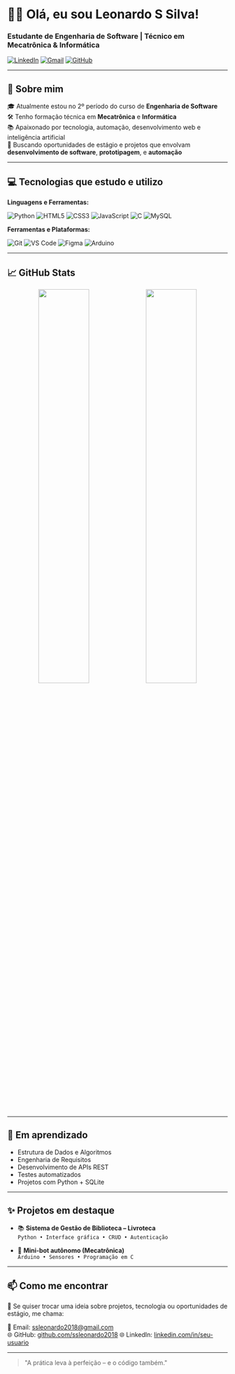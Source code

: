 # 👨‍💻 Olá, eu sou Leonardo S Silva!  
### Estudante de Engenharia de Software | Técnico em Mecatrônica & Informática

[![LinkedIn](https://img.shields.io/badge/LinkedIn-blue?style=for-the-badge&logo=linkedin&logoColor=white)](https://linkedin.com/in/seu-usuario)
[![Gmail](https://img.shields.io/badge/Gmail-D14836?style=for-the-badge&logo=gmail&logoColor=white)](mailto:seu.email@gmail.com)
[![GitHub](https://img.shields.io/badge/GitHub-000000?style=for-the-badge&logo=github&logoColor=white)](https://github.com/seu-usuario)

---

## 🚀 Sobre mim

🎓 Atualmente estou no 2º período do curso de **Engenharia de Software**  
🛠️ Tenho formação técnica em **Mecatrônica** e **Informática**  
📚 Apaixonado por tecnologia, automação, desenvolvimento web e inteligência artificial  
💼 Buscando oportunidades de estágio e projetos que envolvam **desenvolvimento de software**, **prototipagem**, e **automação**

---

## 💻 Tecnologias que estudo e utilizo

**Linguagens e Ferramentas:**

![Python](https://img.shields.io/badge/-Python-333?style=for-the-badge&logo=python)
![HTML5](https://img.shields.io/badge/-HTML5-E34F26?style=for-the-badge&logo=html5&logoColor=fff)
![CSS3](https://img.shields.io/badge/-CSS3-1572B6?style=for-the-badge&logo=css3)
![JavaScript](https://img.shields.io/badge/-JavaScript-F7DF1E?style=for-the-badge&logo=javascript&logoColor=black)
![C](https://img.shields.io/badge/-C-00599C?style=for-the-badge&logo=c)
![MySQL](https://img.shields.io/badge/-MySQL-4479A1?style=for-the-badge&logo=mysql&logoColor=white)

**Ferramentas e Plataformas:**

![Git](https://img.shields.io/badge/-Git-F05032?style=for-the-badge&logo=git&logoColor=white)
![VS Code](https://img.shields.io/badge/-VSCode-007ACC?style=for-the-badge&logo=visual-studio-code)
![Figma](https://img.shields.io/badge/-Figma-000?style=for-the-badge&logo=figma)
![Arduino](https://img.shields.io/badge/-Arduino-00979D?style=for-the-badge&logo=arduino&logoColor=white)

---

## 📈 GitHub Stats

<p align="center">
  <img width="48%" src="https://github-readme-stats.vercel.app/api?username=ssleonardo2018&show_icons=true&theme=radical" />
  <img width="48%" src="https://github-readme-stats.vercel.app/api/top-langs/?ssleonardo2018&layout=compact&theme=radical" />
</p>

---

## 🧠 Em aprendizado

- Estrutura de Dados e Algoritmos  
- Engenharia de Requisitos  
- Desenvolvimento de APIs REST  
- Testes automatizados  
- Projetos com Python + SQLite  

---

## ✨ Projetos em destaque

- 📚 **Sistema de Gestão de Biblioteca – Livroteca**  
  `Python • Interface gráfica • CRUD • Autenticação`

- 🤖 **Mini-bot autônomo (Mecatrônica)**  
  `Arduino • Sensores • Programação em C`

---

## 📫 Como me encontrar

💬 Se quiser trocar uma ideia sobre projetos, tecnologia ou oportunidades de estágio, me chama:

📧 Email: ssleonardo2018@gmail.com  
🌐 GitHub: [github.com/ssleonardo2018](https://github.com/ssleonardo2018)
🌐 LinkedIn: [linkedin.com/in/seu-usuario](https://linkedin.com/in/seu-usuario)

---

> "A prática leva à perfeição – e o código também."

